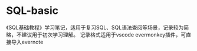 # SQL-basic

《SQL基础教程》学习笔记，适用于复习SQL、SQL语法查阅等场景，记录较为简略，不建议用于初次学习理解。
记录格式适用于vscode evermonkey插件，可直接导入evernote
